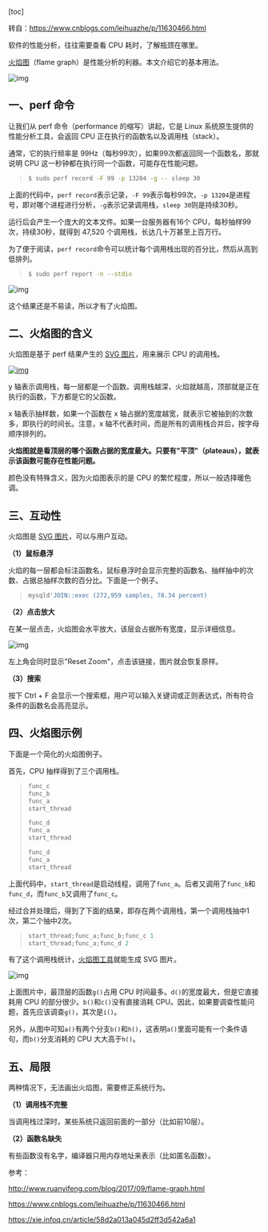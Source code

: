 [toc]

转自：https://www.cnblogs.com/leihuazhe/p/11630466.html

软件的性能分析，往往需要查看 CPU 耗时，了解瓶颈在哪里。

[火焰图](http://www.brendangregg.com/flamegraphs.html)（flame graph）是性能分析的利器。本文介绍它的基本用法。

![img](http://www.ruanyifeng.com/blogimg/asset/2017/bg2017092502.jpg)

## 一、perf 命令

让我们从 perf 命令（performance 的缩写）讲起，它是 Linux 系统原生提供的性能分析工具，会返回 CPU 正在执行的函数名以及调用栈（stack）。

通常，它的执行频率是 99Hz（每秒99次），如果99次都返回同一个函数名，那就说明 CPU 这一秒钟都在执行同一个函数，可能存在性能问题。

> ```bash
> $ sudo perf record -F 99 -p 13204 -g -- sleep 30
> ```

上面的代码中，`perf record`表示记录，`-F 99`表示每秒99次，`-p 13204`是进程号，即对哪个进程进行分析，`-g`表示记录调用栈，`sleep 30`则是持续30秒。

运行后会产生一个庞大的文本文件。如果一台服务器有16个 CPU，每秒抽样99次，持续30秒，就得到 47,520 个调用栈，长达几十万甚至上百万行。

为了便于阅读，`perf record`命令可以统计每个调用栈出现的百分比，然后从高到低排列。

> ```bash
> $ sudo perf report -n --stdio
> ```

![img](http://www.ruanyifeng.com/blogimg/asset/2017/bg2017092501.jpg)

这个结果还是不易读，所以才有了火焰图。

## 二、火焰图的含义

火焰图是基于 perf 结果产生的 [SVG 图片](http://queue.acm.org/downloads/2016/Gregg4.svg)，用来展示 CPU 的调用栈。

[![img](http://www.ruanyifeng.com/blogimg/asset/2017/bg2017092502.jpg)](http://queue.acm.org/downloads/2016/Gregg4.svg)

y 轴表示调用栈，每一层都是一个函数。调用栈越深，火焰就越高，顶部就是正在执行的函数，下方都是它的父函数。

x 轴表示抽样数，如果一个函数在 x 轴占据的宽度越宽，就表示它被抽到的次数多，即执行的时间长。注意，x 轴不代表时间，而是所有的调用栈合并后，按字母顺序排列的。

**火焰图就是看顶层的哪个函数占据的宽度最大。只要有"平顶"（plateaus），就表示该函数可能存在性能问题。**

颜色没有特殊含义，因为火焰图表示的是 CPU 的繁忙程度，所以一般选择暖色调。

## 三、互动性

火焰图是 [SVG 图片](http://queue.acm.org/downloads/2016/Gregg4.svg)，可以与用户互动。

**（1）鼠标悬浮**

火焰的每一层都会标注函数名，鼠标悬浮时会显示完整的函数名、抽样抽中的次数、占据总抽样次数的百分比。下面是一个例子。

> ```javascript
> mysqld'JOIN::exec (272,959 samples, 78.34 percent)
> ```

**（2）点击放大**

在某一层点击，火焰图会水平放大，该层会占据所有宽度，显示详细信息。

![img](http://www.ruanyifeng.com/blogimg/asset/2017/bg2017092503.jpg)

左上角会同时显示"Reset Zoom"，点击该链接，图片就会恢复原样。

**（3）搜索**

按下 Ctrl + F 会显示一个搜索框，用户可以输入关键词或正则表达式，所有符合条件的函数名会高亮显示。

## 四、火焰图示例

下面是一个简化的火焰图例子。

首先，CPU 抽样得到了三个调用栈。

> ```javascript
> func_c 
> func_b 
> func_a 
> start_thread 
> 
> func_d 
> func_a 
> start_thread 
> 
> func_d 
> func_a 
> start_thread
> ```

上面代码中，`start_thread`是启动线程，调用了`func_a`。后者又调用了`func_b`和`func_d`，而`func_b`又调用了`func_c`。

经过合并处理后，得到了下面的结果，即存在两个调用栈，第一个调用栈抽中1次，第二个抽中2次。

> ```javascript
> start_thread;func_a;func_b;func_c 1 
> start_thread;func_a;func_d 2
> ```

有了这个调用栈统计，[火焰图工具](https://github.com/brendangregg/FlameGraph)就能生成 SVG 图片。

![img](http://www.ruanyifeng.com/blogimg/asset/2017/bg2017092504.jpg)

上面图片中，最顶层的函数`g()`占用 CPU 时间最多。`d()`的宽度最大，但是它直接耗用 CPU 的部分很少。`b()`和`c()`没有直接消耗 CPU。因此，如果要调查性能问题，首先应该调查`g()`，其次是`i()`。

另外，从图中可知`a()`有两个分支`b()`和`h()`，这表明`a()`里面可能有一个条件语句，而`b()`分支消耗的 CPU 大大高于`h()`。

## 五、局限

两种情况下，无法画出火焰图，需要修正系统行为。

**（1）调用栈不完整**

当调用栈过深时，某些系统只返回前面的一部分（比如前10层）。

**（2）函数名缺失**

有些函数没有名字，编译器只用内存地址来表示（比如匿名函数）。



参考：

http://www.ruanyifeng.com/blog/2017/09/flame-graph.html

https://www.cnblogs.com/leihuazhe/p/11630466.html

https://xie.infoq.cn/article/58d2a013a045d2ff3d542a6a1





